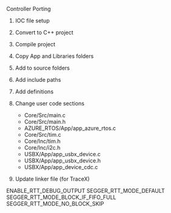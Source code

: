 Controller Porting

1. IOC file setup
2. Convert to C++ project
3. Compile project

4. Copy App and Libraries folders
5. Add to source folders
6. Add include paths
7. Add definitions
8. Change user code sections
	- Core/Src/main.c
	- Core/Src/main.h
	- AZURE_RTOS/App/app_azure_rtos.c
	- Core/Src/tim.c
	- Core/Inc/tim.h
	- Core/Inc/i2c.h
	- USBX/App/app_usbx_device.c
	- USBX/App/app_usbx_device.h
	- USBX/App/app_device_cdc.c
9. Update linker file (for TraceX)

ENABLE_RTT_DEBUG_OUTPUT
SEGGER_RTT_MODE_DEFAULT SEGGER_RTT_MODE_BLOCK_IF_FIFO_FULL
						SEGGER_RTT_MODE_NO_BLOCK_SKIP
